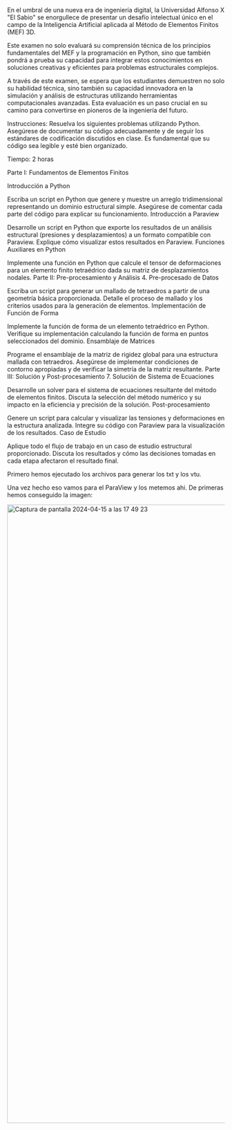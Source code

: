 En el umbral de una nueva era de ingeniería digital, la Universidad Alfonso X "El Sabio" se enorgullece de presentar un desafío intelectual único en el campo de la Inteligencia Artificial aplicada al Método de Elementos Finitos (MEF) 3D. 

Este examen no solo evaluará su comprensión técnica de los principios fundamentales del MEF y la programación en Python, sino que también pondrá a prueba su capacidad para integrar estos conocimientos en soluciones creativas y eficientes para problemas estructurales complejos. 

A través de este examen, se espera que los estudiantes demuestren no solo su habilidad técnica, sino también su capacidad innovadora en la simulación y análisis de estructuras utilizando herramientas computacionales avanzadas. Esta evaluación es un paso crucial en su camino para convertirse en pioneros de la ingeniería del futuro.

Instrucciones: Resuelva los siguientes problemas utilizando Python. Asegúrese de documentar su código adecuadamente y de seguir los estándares de codificación discutidos en clase. Es fundamental que su código sea legible y esté bien organizado.

Tiempo: 2 horas

Parte I: Fundamentos de Elementos Finitos

Introducción a Python

Escriba un script en Python que genere y muestre un arreglo tridimensional representando un dominio estructural simple. Asegúrese de comentar cada parte del código para explicar su funcionamiento.
Introducción a Paraview

Desarrolle un script en Python que exporte los resultados de un análisis estructural (presiones y desplazamientos) a un formato compatible con Paraview. Explique cómo visualizar estos resultados en Paraview.
Funciones Auxiliares en Python

Implemente una función en Python que calcule el tensor de deformaciones para un elemento finito tetraédrico dada su matriz de desplazamientos nodales.
Parte II: Pre-procesamiento y Análisis 4. Pre-procesado de Datos

Escriba un script para generar un mallado de tetraedros a partir de una geometría básica proporcionada. Detalle el proceso de mallado y los criterios usados para la generación de elementos.
Implementación de Función de Forma

Implemente la función de forma de un elemento tetraédrico en Python. Verifique su implementación calculando la función de forma en puntos seleccionados del dominio.
Ensamblaje de Matrices

Programe el ensamblaje de la matriz de rigidez global para una estructura mallada con tetraedros. Asegúrese de implementar condiciones de contorno apropiadas y de verificar la simetría de la matriz resultante.
Parte III: Solución y Post-procesamiento 7. Solución de Sistema de Ecuaciones

Desarrolle un solver para el sistema de ecuaciones resultante del método de elementos finitos. Discuta la selección del método numérico y su impacto en la eficiencia y precisión de la solución.
Post-procesamiento

Genere un script para calcular y visualizar las tensiones y deformaciones en la estructura analizada. Integre su código con Paraview para la visualización de los resultados.
Caso de Estudio

Aplique todo el flujo de trabajo en un caso de estudio estructural proporcionado. Discuta los resultados y cómo las decisiones tomadas en cada etapa afectaron el resultado final.



Primero hemos ejecutado los archivos para generar los txt y los vtu.

Una vez hecho eso vamos para el ParaView y los metemos ahi. De primeras hemos conseguido la imagen:

<img width="1431" alt="Captura de pantalla 2024-04-15 a las 17 49 23" src="https://github.com/juaannavarro/C-digo-del-modelo-MEF-20240415/assets/91721668/7299674c-5e5c-4eb0-abce-24e39d5ec5ac">


